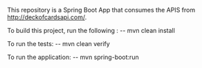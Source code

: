 This repository is a Spring Boot App that consumes the APIS from http://deckofcardsapi.com/.

To build this project, 
run the following :
-- mvn clean install

To run the tests:
-- mvn clean verify

To run the application:
-- mvn spring-boot:run

